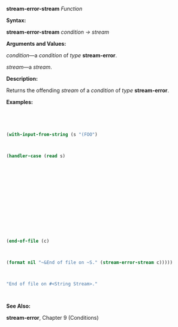 **stream-error-stream** *Function* 



**Syntax:** 



**stream-error-stream** *condition → stream* 



**Arguments and Values:** 



*condition*—a *condition* of *type* **stream-error**. 



*stream*—a *stream*. 



**Description:** 



Returns the offending *stream* of a *condition* of *type* **stream-error**. 



**Examples:**
```lisp
 



(with-input-from-string (s "(FOO") 



(handler-case (read s) 







 



 



(end-of-file (c) 



(format nil "~&End of file on ~S." (stream-error-stream c))))) 



"End of file on #<String Stream>." 




```
**See Also:** 



**stream-error**, Chapter 9 (Conditions) 



